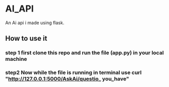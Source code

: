 # AI_API
 An Ai api i made using flask.

 ## How to use it 

 ### step 1 first clone this repo and run the file (app.py) in your local machine 
 ### step2 Now while the file is running in terminal use curl "http://127.0.0.1:5000/AskAi/questio_ you_have"
